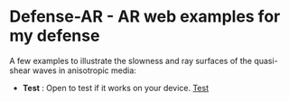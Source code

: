 # Defense-AR - AR web examples for my defense

A few examples to illustrate the slowness and ray surfaces of the quasi-shear waves in anisotropic media:

- **Test** : Open to test if it works on your device. [Test](https://yuriyi.github.io/Defense-AR/apps/test.html)